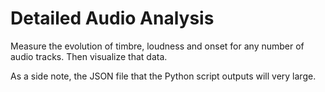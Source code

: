 # Detailed Audio Analysis
Measure the evolution of timbre, loudness and onset for any number of audio tracks. Then visualize that data.

As a side note, the JSON file that the Python script outputs will very large.
